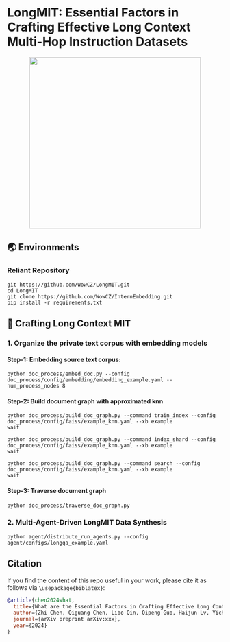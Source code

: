 # LongMIT: Essential Factors in Crafting Effective Long Context Multi-Hop Instruction Datasets

<div align=center><img width="400" src="assets/figs/mimg.png"/></div>

## 🌏 Environments
### Reliant Repository
```shell
git https://github.com/WowCZ/LongMIT.git
cd LongMIT
git clone https://github.com/WowCZ/InternEmbedding.git
pip install -r requirements.txt
```

## 🚀 Crafting Long Context MIT
### 1. Organize the private text corpus with embedding models
#### Step-1: Embedding source text corpus:
```shell
python doc_process/embed_doc.py --config doc_process/config/embedding/embedding_example.yaml --num_process_nodes 8
```

#### Step-2: Build document graph with approximated knn
```shell
python doc_process/build_doc_graph.py --command train_index --config doc_process/config/faiss/example_knn.yaml --xb example
wait

python doc_process/build_doc_graph.py --command index_shard --config doc_process/config/faiss/example_knn.yaml --xb example 
wait

python doc_process/build_doc_graph.py --command search --config doc_process/config/faiss/example_knn.yaml --xb example
wait
```

#### Step-3: Traverse document graph
```shell
python doc_process/traverse_doc_graph.py
```
### 2. Multi-Agent-Driven LongMIT Data Synthesis
```shell
python agent/distribute_run_agents.py --config agent/configs/longqa_example.yaml
```

## Citation

If you find the content of this repo useful in your work, please cite it as follows via `\usepackage{biblatex}`:

```bibtex
@article{chen2024what,
  title={What are the Essential Factors in Crafting Effective Long Context Multi-Hop Instruction Datasets? Insights and Best Practices},
  author={Zhi Chen, Qiguang Chen, Libo Qin, Qipeng Guo, Haijun Lv, Yicheng Zou, Wanxiang Che, Hang Yan, Kai Chen, Dahua Lin},
  journal={arXiv preprint arXiv:xxx},
  year={2024}
}
```